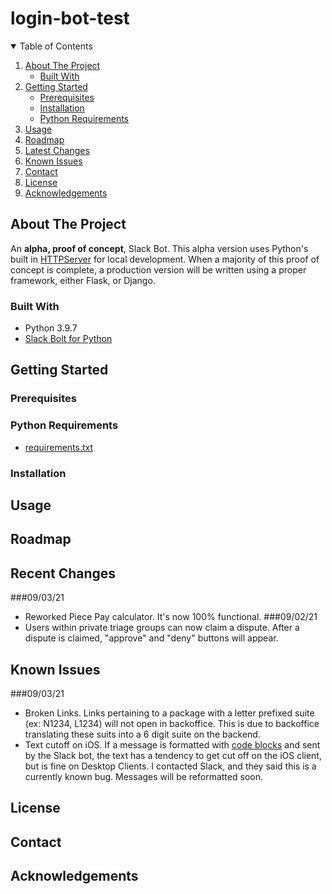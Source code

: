 # login-bot-test
<!-- TABLE OF CONTENTS -->
<details open="open">
  <summary>Table of Contents</summary>
  <ol>
    <li>
      <a href="#about-the-project">About The Project</a>
      <ul>
        <li><a href="#built-with">Built With</a></li>
      </ul>
    </li>
    <li>
      <a href="#getting-started">Getting Started</a>
      <ul>
        <li><a href="#prerequisites">Prerequisites</a></li>
        <li><a href="#installation">Installation</a></li>
    <li><a href="#python-requirements">Python Requirements</a></li>
      </ul>
    </li>
    <li><a href="#usage">Usage</a></li>
    <li><a href="#roadmap">Roadmap</a></li>
    <li><a href="#latest-changes">Latest Changes</a></li>
    <li><a href="#known-issues">Known Issues</a></li>
    <li><a href="#contact">Contact</a></li>
    <li><a href="#license">License</a></li>
    <li><a href="#acknowledgements">Acknowledgements</a></li>
  </ol>
</details>

<!-- ABOUT THE PROJECT -->
## About The Project
An **alpha, proof of concept**, Slack Bot. This alpha version uses Python's built in 
[HTTPServer](https://docs.python.org/3/library/http.server.html) for local development. When a majority of this
proof of concept is complete, a production version will be written using a proper framework, either Flask, or Django.

### Built With
* Python 3.9.7
* [Slack Bolt for Python](https://api.slack.com/tools/bolt)

<!-- GETTING STARTED -->
## Getting Started
### Prerequisites
### Python Requirements
* [requirements.txt](https://github.com/yourlastnamesoundslikeatypeofpasta/login-bot-test/blob/main/requirements.txt)
### Installation

<!-- USAGE EXAMPLES -->
## Usage

<!-- ROADMAP -->
## Roadmap

<!-- LATEST CHANGES -->
## Recent Changes
###09/03/21
* Reworked Piece Pay calculator. It's now 100% functional.
###09/02/21
* Users within private triage groups can now claim a dispute. After a dispute is claimed, "approve" and "deny" buttons will appear. 
<!-- KNOWN ISSUES -->
## Known Issues
###09/03/21
* Broken Links. Links pertaining to a package with a letter prefixed suite (ex: N1234, L1234) will not open in backoffice. This is due to backoffice translating these suits into a 6 digit suite on the backend.
* Text cutoff on iOS. If a message is formatted with [code blocks](https://api.slack.com/reference/surfaces/formatting#block-formatting) and sent by the Slack bot, the text has a tendency to get cut off on the iOS client, but is fine on Desktop Clients. I contacted Slack, and they said this is a currently known bug. Messages will be reformatted soon.

<!-- LICENSE -->
## License

<!-- CONTACT -->
## Contact

<!-- ACKNOWLEDGEMENTS -->
## Acknowledgements



